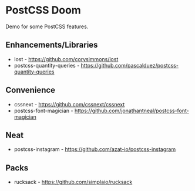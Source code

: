 # PostCSS Doom
Demo for some PostCSS features.

## Enhancements/Libraries
- lost - https://github.com/corysimmons/lost
- postcss-quantity-queries - https://github.com/pascalduez/postcss-quantity-queries

## Convenience
- cssnext - https://github.com/cssnext/cssnext
- postcss-font-magician - https://github.com/jonathantneal/postcss-font-magician

## Neat
- postcss-instagram - https://github.com/azat-io/postcss-instagram

## Packs
- rucksack - https://github.com/simplaio/rucksack
